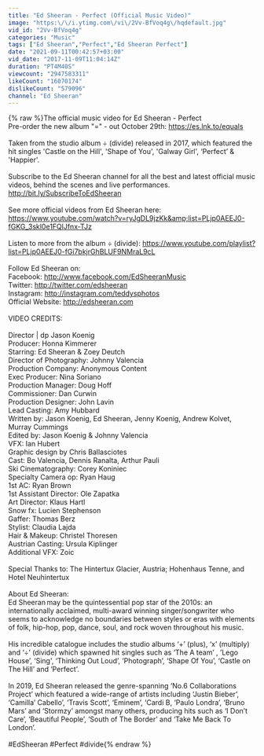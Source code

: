 ```yaml
---
title: "Ed Sheeran - Perfect (Official Music Video)"
image: "https:\/\/i.ytimg.com\/vi\/2Vv-BfVoq4g\/hqdefault.jpg"
vid_id: "2Vv-BfVoq4g"
categories: "Music"
tags: ["Ed Sheeran","Perfect","Ed Sheeran Perfect"]
date: "2021-09-11T00:42:57+03:00"
vid_date: "2017-11-09T11:04:14Z"
duration: "PT4M40S"
viewcount: "2947583311"
likeCount: "16070174"
dislikeCount: "579096"
channel: "Ed Sheeran"
---
```

{% raw %}The official music video for Ed Sheeran - Perfect <br />Pre-order the new album &quot;=&quot; - out October 29th: <a rel="nofollow" target="blank" href="https://es.lnk.to/equals">https://es.lnk.to/equals</a><br /> <br />Taken from the studio album ÷ (divide) released in 2017, which featured the hit singles 'Castle on the Hill', 'Shape of You', 'Galway Girl', ‘Perfect’ &amp; 'Happier'. <br /> <br />Subscribe to the Ed Sheeran channel for all the best and latest official music videos, behind the scenes and live performances.  <br /><a rel="nofollow" target="blank" href="http://bit.ly/SubscribeToEdSheeran">http://bit.ly/SubscribeToEdSheeran</a> <br /> <br />See more official videos from Ed Sheeran here: <br /><a rel="nofollow" target="blank" href="https://www.youtube.com/watch?v=ryJgDL9jzKk&amp;list=PLjp0AEEJ0-fGKG_3skl0e1FQlJfnx-TJz">https://www.youtube.com/watch?v=ryJgDL9jzKk&amp;list=PLjp0AEEJ0-fGKG_3skl0e1FQlJfnx-TJz</a> <br /><br />Listen to more from the album ÷ (divide): <a rel="nofollow" target="blank" href="https://www.youtube.com/playlist?list=PLjp0AEEJ0-fGi7bkjrGhBLUF9NMraL9cL">https://www.youtube.com/playlist?list=PLjp0AEEJ0-fGi7bkjrGhBLUF9NMraL9cL</a> <br /> <br />Follow Ed Sheeran on: <br />Facebook: <a rel="nofollow" target="blank" href="http://www.facebook.com/EdSheeranMusic">http://www.facebook.com/EdSheeranMusic</a>  <br />Twitter: <a rel="nofollow" target="blank" href="http://twitter.com/edsheeran">http://twitter.com/edsheeran</a>  <br />Instagram: <a rel="nofollow" target="blank" href="http://instagram.com/teddysphotos">http://instagram.com/teddysphotos</a>  <br />Official Website: <a rel="nofollow" target="blank" href="http://edsheeran.com">http://edsheeran.com</a>  <br />  <br />VIDEO CREDITS: <br /> <br />Director | dp Jason Koenig  <br />Producer: Honna Kimmerer  <br />Starring: Ed Sheeran &amp; Zoey Deutch  <br />Director of Photography: Johnny Valencia  <br />Production Company: Anonymous Content  <br />Exec Producer: Nina Soriano  <br />Production Manager: Doug Hoff  <br />Commissioner: Dan Curwin  <br />Production Designer: John Lavin  <br />Lead Casting: Amy Hubbard  <br />Written by: Jason Koenig, Ed Sheeran, Jenny Koenig, Andrew Kolvet, Murray Cummings  <br />Edited by: Jason Koenig &amp; Johnny Valencia  <br />VFX: Ian Hubert  <br />Graphic design by Chris Ballasciotes  <br />Cast: Bo Valencia, Dennis Ranalta, Arthur Pauli  <br />Ski Cinematography: Corey Koniniec  <br />Specialty Camera op: Ryan Haug  <br />1st AC: Ryan Brown  <br />1st Assistant Director: Ole Zapatka  <br />Art Director: Klaus Hartl  <br />Snow fx: Lucien Stephenson  <br />Gaffer: Thomas Berz  <br />Stylist: Claudia Lajda  <br />Hair &amp; Makeup: Christel Thoresen  <br />Austrian Casting: Ursula Kiplinger  <br />Additional VFX: Zoic   <br /><br />Special Thanks to: The Hintertux Glacier, Austria; Hohenhaus Tenne, and Hotel Neuhintertux <br /> <br />About Ed Sheeran: <br />Ed Sheeran may be the quintessential pop star of the 2010s: an internationally acclaimed, multi-award winning singer/songwriter who seems to acknowledge no boundaries between styles or eras with elements of folk, hip-hop, pop, dance, soul, and rock woven throughout his music. <br /><br />His incredible catalogue includes the studio albums ‘+’ (plus), ‘x’ (multiply) and ‘÷’ (divide) which spawned hit singles such as ‘The A team’ , ’Lego House’, ‘Sing', ‘Thinking Out Loud’, ‘Photograph’, ‘Shape Of You’, ‘Castle on The Hill’ and ‘Perfect’. <br /> <br />In 2019, Ed Sheeran released the genre-spanning ‘No.6 Collaborations Project’ which featured a wide-range of artists including ‘Justin Bieber’, ‘Camilla’ Cabello’, ‘Travis Scott’, ‘Eminem’, ‘Cardi B, ‘Paulo Londra’, ‘Bruno Mars’ and ‘Stormzy’ amongst many others, producing hits such as ‘I Don’t Care’, ‘Beautiful People’, ‘South of The Border’ and ‘Take Me Back To London’. <br /> <br />#EdSheeran #Perfect #divide{% endraw %}
